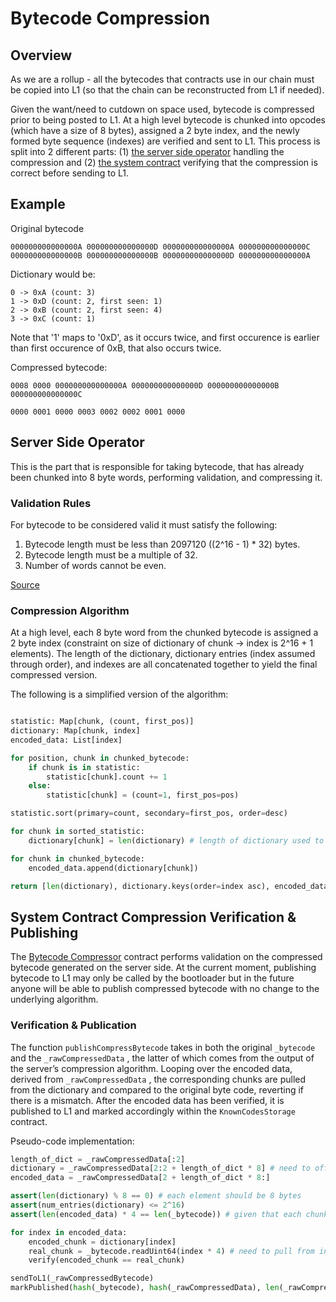 # Bytecode Compression

## Overview

As we are a rollup - all the bytecodes that contracts use in our chain must be copied into L1 (so that the chain can be
reconstructed from L1 if needed).

Given the want/need to cutdown on space used, bytecode is compressed prior to being posted to L1. At a high level
bytecode is chunked into opcodes (which have a size of 8 bytes), assigned a 2 byte index, and the newly formed byte
sequence (indexes) are verified and sent to L1. This process is split into 2 different parts: (1)
[the server side operator](https://github.com/ZKAmoeba-Micro/micro-2-dev/blob/main/core/lib/utils/src/bytecode.rs#L31)
handling the compression and (2)
[the system contract](https://github.com/ZKAmoeba-Micro/system-contracts/blob/main/contracts/BytecodeCompressor.sol)
verifying that the compression is correct before sending to L1.

## Example

Original bytecode

```
000000000000000A 000000000000000D 000000000000000A 000000000000000C
000000000000000B 000000000000000B 000000000000000D 000000000000000A
```

Dictionary would be:

```
0 -> 0xA (count: 3)
1 -> 0xD (count: 2, first seen: 1)
2 -> 0xB (count: 2, first seen: 4)
3 -> 0xC (count: 1)
```

Note that '1' maps to '0xD', as it occurs twice, and first occurence is earlier than first occurence of 0xB, that also
occurs twice.

Compressed bytecode:

```
0008 0000 000000000000000A 000000000000000D 000000000000000B 000000000000000C

0000 0001 0000 0003 0002 0002 0001 0000
```

## Server Side Operator

This is the part that is responsible for taking bytecode, that has already been chunked into 8 byte words, performing
validation, and compressing it.

### Validation Rules

For bytecode to be considered valid it must satisfy the following:

1. Bytecode length must be less than 2097120 ((2^16 - 1) \* 32) bytes.
2. Bytecode length must be a multiple of 32.
3. Number of words cannot be even.

[Source](https://github.com/ZKAmoeba-Micro/micro-2-dev/blob/ec4037ca0d9dc148eda3ca9e04380302574e03d8/core/lib/utils/src/bytecode.rs#L133)

### Compression Algorithm

At a high level, each 8 byte word from the chunked bytecode is assigned a 2 byte index (constraint on size of dictionary
of chunk → index is 2^16 + 1 elements). The length of the dictionary, dictionary entries (index assumed through order),
and indexes are all concatenated together to yield the final compressed version.

The following is a simplified version of the algorithm:

```python

statistic: Map[chunk, (count, first_pos)]
dictionary: Map[chunk, index]
encoded_data: List[index]

for position, chunk in chunked_bytecode:
    if chunk is in statistic:
        statistic[chunk].count += 1
    else:
        statistic[chunk] = (count=1, first_pos=pos)

statistic.sort(primary=count, secondary=first_pos, order=desc)

for chunk in sorted_statistic:
    dictionary[chunk] = len(dictionary) # length of dictionary used to keep track of index

for chunk in chunked_bytecode:
    encoded_data.append(dictionary[chunk])

return [len(dictionary), dictionary.keys(order=index asc), encoded_data]
```

## System Contract Compression Verification & Publishing

The [Bytecode Compressor](https://github.com/ZKAmoeba-Micro/system-contracts/blob/main/contracts/BytecodeCompressor.sol)
contract performs validation on the compressed bytecode generated on the server side. At the current moment, publishing
bytecode to L1 may only be called by the bootloader but in the future anyone will be able to publish compressed bytecode
with no change to the underlying algorithm.

### Verification & Publication

The function `publishCompressBytecode` takes in both the original `_bytecode` and the `_rawCompressedData` , the latter
of which comes from the output of the server’s compression algorithm. Looping over the encoded data, derived from
`_rawCompressedData` , the corresponding chunks are pulled from the dictionary and compared to the original byte code,
reverting if there is a mismatch. After the encoded data has been verified, it is published to L1 and marked accordingly
within the `KnownCodesStorage` contract.

Pseudo-code implementation:

```python
length_of_dict = _rawCompressedData[:2]
dictionary = _rawCompressedData[2:2 + length_of_dict * 8] # need to offset by bytes used to store length (2) and multiply by 8 for chunk size
encoded_data = _rawCompressedData[2 + length_of_dict * 8:]

assert(len(dictionary) % 8 == 0) # each element should be 8 bytes
assert(num_entries(dictionary) <= 2^16)
assert(len(encoded_data) * 4 == len(_bytecode)) # given that each chunk is 8 bytes and each index is 2 bytes they should differ by a factor of 4

for index in encoded_data:
    encoded_chunk = dictionary[index]
    real_chunk = _bytecode.readUint64(index * 4) # need to pull from index * 4 to account for difference in element size
    verify(encoded_chunk == real_chunk)

sendToL1(_rawCompressedBytecode)
markPublished(hash(_bytecode), hash(_rawCompressedData), len(_rawCompressedData))
```
